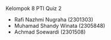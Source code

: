 Kelompok 8 PTI Quiz 2 
- Rafi Nazhmi Nugraha (2301303) 
- Muhamad Shandy Winata (2305848) 
- Achmad Soewardi (2301508)